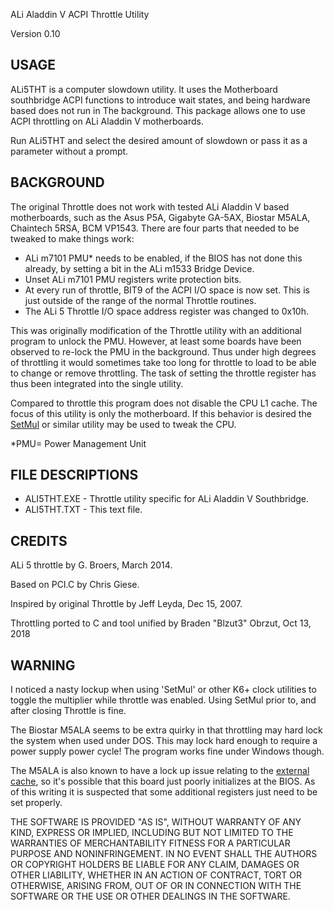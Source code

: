 ALi Aladdin V ACPI Throttle Utility

Version 0.10

USAGE 
-----
ALi5THT is a computer slowdown utility. It uses the Motherboard southbridge ACPI
functions to introduce wait states, and being hardware based does not run in The
background. This package allows one to use ACPI throttling on ALi Aladdin V
motherboards. 

Run ALi5THT and select the desired amount of slowdown or pass it as a parameter
without a prompt.

BACKGROUND
----------
The original Throttle does not work with tested ALi Aladdin V based motherboards, 
such as the Asus P5A, Gigabyte GA-5AX, Biostar M5ALA, Chaintech 5RSA, BCM VP1543.
There are four parts that needed to be tweaked to make things work:
- ALi m7101 PMU* needs to be enabled, if the BIOS has not done this already,
  by setting a bit in the ALi m1533 Bridge Device.
- Unset ALi m7101 PMU registers write protection bits.
- At every run of throttle, BIT9 of the ACPI I/O space is now set.
  This is just outside of the range of the normal Throttle routines.
- The ALi 5 Throttle I/O space address register was changed to 0x10h.

This was originally modification of the Throttle utility with an additional
program to unlock the PMU.  However, at least some boards have been observed to
re-lock the PMU in the background.  Thus under high degrees of throttling it
would sometimes take too long for throttle to load to be able to change or
remove throttling.  The task of setting the throttle register has thus been
integrated into the single utility.

Compared to throttle this program does not disable the CPU L1 cache.  The focus
of this utility is only the motherboard.  If this behavior is desired the
[SetMul](https://www.vogons.org/viewtopic.php?f=24&t=38613) or similar utility
may be used to tweak the CPU.

*PMU= Power Management Unit

FILE DESCRIPTIONS
-----------------
- ALI5THT.EXE - Throttle utility specific for ALi Aladdin V Southbridge.
- ALI5THT.TXT - This text file.

CREDITS
-------
ALi 5 throttle by G. Broers, March 2014.

Based on PCI.C by Chris Giese.

Inspired by original Throttle by Jeff Leyda,  Dec 15, 2007.

Throttling ported to C and tool unified by Braden "Blzut3" Obrzut, Oct 13, 2018


WARNING
-------
I noticed a nasty lockup when using 'SetMul' or other K6+ clock utilities to
toggle the multiplier while throttle was enabled. Using SetMul prior to, and
after closing Throttle is fine.

The Biostar M5ALA seems to be extra quirky in that throttling may hard lock
the system when used under DOS.  This may lock hard enough to require a power
supply power cycle!  The program works fine under Windows though.

The M5ALA is also known to have a lock up issue relating to the
[external cache](http://maniacsvault.net/entry85), so it's possible that this
board just poorly initializes at the BIOS.  As of this writing it is suspected
that some additional registers just need to be set properly.

THE SOFTWARE IS PROVIDED "AS IS", WITHOUT WARRANTY OF ANY KIND, EXPRESS OR
IMPLIED, INCLUDING BUT NOT LIMITED TO THE WARRANTIES OF MERCHANTABILITY
FITNESS FOR A PARTICULAR PURPOSE AND NONINFRINGEMENT. IN NO EVENT SHALL THE
AUTHORS OR COPYRIGHT HOLDERS BE LIABLE FOR ANY CLAIM, DAMAGES OR OTHER
LIABILITY, WHETHER IN AN ACTION OF CONTRACT, TORT OR OTHERWISE, ARISING FROM,
OUT OF OR IN CONNECTION WITH THE SOFTWARE OR THE USE OR OTHER DEALINGS IN THE
SOFTWARE.
